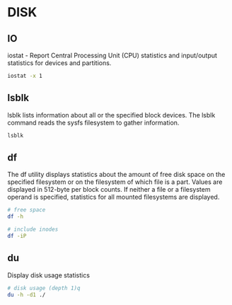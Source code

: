 # DISK

## IO

iostat - Report Central Processing Unit (CPU) statistics and input/output statistics for devices and partitions.

```sh
iostat -x 1
```

## lsblk

lsblk lists information about all or the specified block devices. The lsblk command reads the sysfs filesystem to gather information.

```sh
lsblk 
```

## df

The df utility displays statistics about the amount of free disk space on the specified filesystem or on the filesystem of which file is a part.  Values are displayed in 512-byte per block counts.  If neither a file or a filesystem operand is specified, statistics for all mounted filesystems are displayed.  

```sh
# free space
df -h

# include inodes
df -iP
```

## du

Display disk usage statistics  

```sh
# disk usage (depth 1)q
du -h -d1 ./
```

